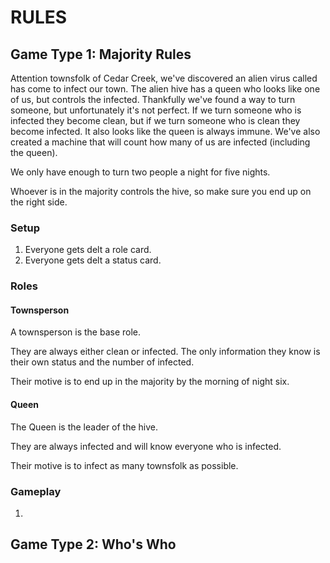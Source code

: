 # RULES

## Game Type 1: Majority Rules

Attention townsfolk of Cedar Creek, we've discovered an alien virus called has come to infect our town.
The alien hive has a queen who looks like one of us, but controls the infected. 
Thankfully we've found a way to turn someone, but unfortunately it's not perfect.
If we turn someone who is infected they become clean, but if we turn someone who is clean they become infected.
It also looks like the queen is always immune.
We've also created a machine that will count how many of us are infected (including the queen).

We only have enough to turn two people a night for five nights. 

Whoever is in the majority controls the hive, so make sure you end up on the right side.

### Setup

1. Everyone gets delt a role card.
2. Everyone gets delt a status card.

### Roles

#### Townsperson

A townsperson is the base role. 

They are always either clean or infected. The only information they know is their own status and the number of infected.

Their motive is to end up in the majority by the morning of night six.

#### Queen

The Queen is the leader of the hive.

They are always infected and will know everyone who is infected.

Their motive is to infect as many townsfolk as possible.

### Gameplay

1. 



## Game Type 2: Who's Who
